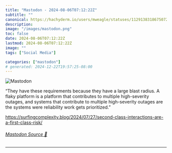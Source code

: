 ```yaml
---
title: "Mastodon - 2024-08-06T07:12:22Z"
subtitle: ""
canonical: https://hachyderm.io/users/mweagle/statuses/112913831867507260
description:
image: "/images/mastodon.png"
toc: false
date: 2024-08-06T07:12:22Z
lastmod: 2024-08-06T07:12:22Z
image: ""
tags: ["Social Media"]

categories: ["mastodon"]
# generated: 2024-12-22T19:57:25-08:00
---
```

![Mastodon](/images/mastodon.png)

<p>“They have these requirements because they have a large blast radius. A flaky platform is a platform that contributes to multiple high-severity outages, and systems that contribute to multiple high-severity outages are the systems were reliability work gets prioritized.”</p><p><a href="https://surfingcomplexity.blog/2024/07/27/second-class-interactions-are-a-first-class-risk/" target="_blank" rel="nofollow noopener noreferrer" translate="no"><span class="invisible">https://</span><span class="ellipsis">surfingcomplexity.blog/2024/07</span><span class="invisible">/27/second-class-interactions-are-a-first-class-risk/</span></a></p>


###### [Mastodon Source 🐘](https://hachyderm.io/@mweagle/112913831867507260)

___
